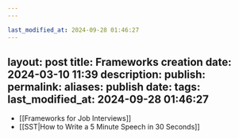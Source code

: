 ```yaml
---
---

last_modified_at: 2024-09-28 01:46:27
---
```

layout: post
title: Frameworks
creation date: 2024-03-10 11:39
description: 
publish: 
permalink: 
aliases: 
publish date: 
tags:
last_modified_at: 2024-09-28 01:46:27
---
- [[Frameworks for Job Interviews]]
- [[SST|How to Write a 5 Minute Speech in 30 Seconds]]
